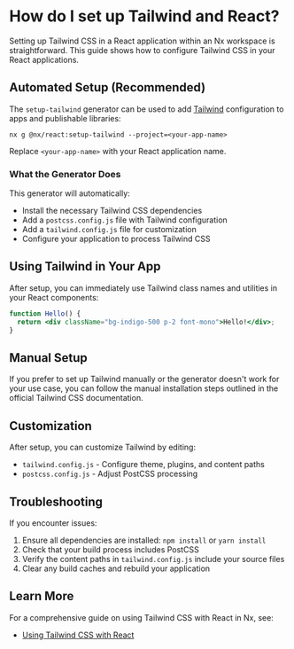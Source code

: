 # How do I set up Tailwind and React?

Setting up Tailwind CSS in a React application within an Nx workspace is straightforward. This guide shows how to configure Tailwind CSS in your React applications.

## Automated Setup (Recommended)

The `setup-tailwind` generator can be used to add [Tailwind](https://tailwindcss.com) configuration to apps and publishable libraries:

```shell
nx g @nx/react:setup-tailwind --project=<your-app-name>
```

Replace `<your-app-name>` with your React application name.

### What the Generator Does

This generator will automatically:

- Install the necessary Tailwind CSS dependencies
- Add a `postcss.config.js` file with Tailwind configuration
- Add a `tailwind.config.js` file for customization
- Configure your application to process Tailwind CSS

## Using Tailwind in Your App

After setup, you can immediately use Tailwind class names and utilities in your React components:

```jsx
function Hello() {
  return <div className="bg-indigo-500 p-2 font-mono">Hello!</div>;
}
```

## Manual Setup

If you prefer to set up Tailwind manually or the generator doesn't work for your use case, you can follow the manual installation steps outlined in the official Tailwind CSS documentation.

## Customization

After setup, you can customize Tailwind by editing:

- `tailwind.config.js` - Configure theme, plugins, and content paths
- `postcss.config.js` - Adjust PostCSS processing

## Troubleshooting

If you encounter issues:

1. Ensure all dependencies are installed: `npm install` or `yarn install`
2. Check that your build process includes PostCSS
3. Verify the content paths in `tailwind.config.js` include your source files
4. Clear any build caches and rebuild your application

## Learn More

For a comprehensive guide on using Tailwind CSS with React in Nx, see:
- [Using Tailwind CSS with React](/docs/technologies/react/guides/using-tailwind-css-in-react)
